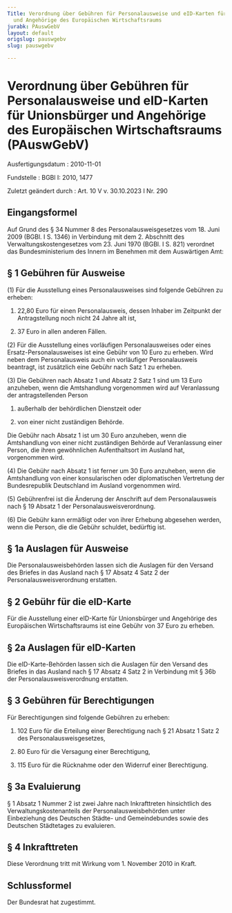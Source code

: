```yaml
---
Title: Verordnung über Gebühren für Personalausweise und eID-Karten für Unionsbürger
  und Angehörige des Europäischen Wirtschaftsraums
jurabk: PAuswGebV
layout: default
origslug: pauswgebv
slug: pauswgebv

---
```


# Verordnung über Gebühren für Personalausweise und eID-Karten für Unionsbürger und Angehörige des Europäischen Wirtschaftsraums (PAuswGebV)

Ausfertigungsdatum
:   2010-11-01

Fundstelle
:   BGBl I: 2010, 1477

Zuletzt geändert durch
:   Art. 10 V v. 30.10.2023 I Nr. 290


## Eingangsformel

Auf Grund des § 34 Nummer 8 des Personalausweisgesetzes vom 18. Juni
2009 (BGBl. I S. 1346) in Verbindung mit dem 2. Abschnitt des
Verwaltungskostengesetzes vom 23. Juni 1970 (BGBl. I S. 821) verordnet
das Bundesministerium des Innern im Benehmen mit dem Auswärtigen Amt:


## § 1 Gebühren für Ausweise

(1) Für die Ausstellung eines Personalausweises sind folgende Gebühren
zu erheben:

1.  22,80 Euro für einen Personalausweis, dessen Inhaber im Zeitpunkt der
    Antragstellung noch nicht 24 Jahre alt ist,


2.  37 Euro in allen anderen Fällen.




(2) Für die Ausstellung eines vorläufigen Personalausweises oder eines
Ersatz-Personalausweises ist eine Gebühr von 10 Euro zu erheben. Wird
neben dem Personalausweis auch ein vorläufiger Personalausweis
beantragt, ist zusätzlich eine Gebühr nach Satz 1 zu erheben.

(3) Die Gebühren nach Absatz 1 und Absatz 2 Satz 1 sind um 13 Euro
anzuheben, wenn die Amtshandlung vorgenommen wird auf Veranlassung der
antragstellenden Person

1.  außerhalb der behördlichen Dienstzeit oder


2.  von einer nicht zuständigen Behörde.



Die Gebühr nach Absatz 1 ist um 30 Euro anzuheben, wenn die
Amtshandlung von einer nicht zuständigen Behörde auf Veranlassung
einer Person, die ihren gewöhnlichen Aufenthaltsort im Ausland hat,
vorgenommen wird.

(4) Die Gebühr nach Absatz 1 ist ferner um 30 Euro anzuheben, wenn die
Amtshandlung von einer konsularischen oder diplomatischen Vertretung
der Bundesrepublik Deutschland im Ausland vorgenommen wird.

(5) Gebührenfrei ist die Änderung der Anschrift auf dem
Personalausweis nach § 19 Absatz 1 der Personalausweisverordnung.

(6) Die Gebühr kann ermäßigt oder von ihrer Erhebung abgesehen werden,
wenn die Person, die die Gebühr schuldet, bedürftig ist.


## § 1a Auslagen für Ausweise

Die Personalausweisbehörden lassen sich die Auslagen für den Versand
des Briefes in das Ausland nach § 17 Absatz 4 Satz 2 der
Personalausweisverordnung erstatten.


## § 2 Gebühr für die eID-Karte

Für die Ausstellung einer eID-Karte für Unionsbürger und Angehörige
des Europäischen Wirtschaftsraums ist eine Gebühr von 37 Euro zu
erheben.


## § 2a Auslagen für eID-Karten

Die eID-Karte-Behörden lassen sich die Auslagen für den Versand des
Briefes in das Ausland nach § 17 Absatz 4 Satz 2 in Verbindung mit §
36b der Personalausweisverordnung erstatten.


## § 3 Gebühren für Berechtigungen

Für Berechtigungen sind folgende Gebühren zu erheben:

1.  102 Euro für die Erteilung einer Berechtigung nach § 21 Absatz 1 Satz
    2 des Personalausweisgesetzes,


2.  80 Euro für die Versagung einer Berechtigung,


3.  115 Euro für die Rücknahme oder den Widerruf einer Berechtigung.





## § 3a Evaluierung

§ 1 Absatz 1 Nummer 2 ist zwei Jahre nach Inkrafttreten hinsichtlich
des Verwaltungskostenanteils der Personalausweisbehörden unter
Einbeziehung des Deutschen Städte- und Gemeindebundes sowie des
Deutschen Städtetages zu evaluieren.


## § 4 Inkrafttreten

Diese Verordnung tritt mit Wirkung vom 1. November 2010 in Kraft.


## Schlussformel

Der Bundesrat hat zugestimmt.

